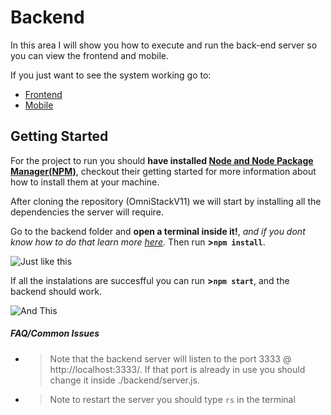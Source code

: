 # Backend
In this area I will show you how to execute and run the back-end server so you can view the frontend and mobile.

If you just want to see the system working go to:
- [Frontend](https://github.com/romuloschiavon/OmniStackV11/blob/master/frontend/README.md)
- [Mobile](https://github.com/romuloschiavon/OmniStackV11/blob/master/mobile/README.md)

## Getting Started
For the project to run you should **have installed [Node and Node Package Manager(NPM)](https://nodejs.org/en/docs/guides/getting-started-guide/)**, checkout their getting started for more information about how to install them at your machine.

After cloning the repository (OmniStackV11) we will start by installing all the dependencies the server will require.

Go to the backend folder and **open a terminal inside it!**, *and if you dont know how to do that learn more [here](https://www.groovypost.com/howto/open-command-window-terminal-window-specific-folder-windows-mac-linux/).*
Then run **>```npm install```**.

![Just like this](https://i.imgur.com/gyT14Py.gif)

If all the instalations are succesfful you can run **>```npm start```**, and the backend should work.

![And This](https://i.imgur.com/nEihNJt.gif)

##### FAQ/Common Issues
-	>Note that the backend server will listen to the port 3333 @ http://localhost:3333/. If that port is already in use you should change it inside ./backend/server.js.
-	>Note to restart the server you should type ```rs``` in the terminal
